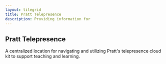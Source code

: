 ```yaml
---
layout: tilegrid
title: Pratt Telepresence
description: Providing information for  
---
```


## Pratt Telepresence

A centralized location for navigating and utilizing Pratt's telepresence cloud kit to support teaching and learning. 




